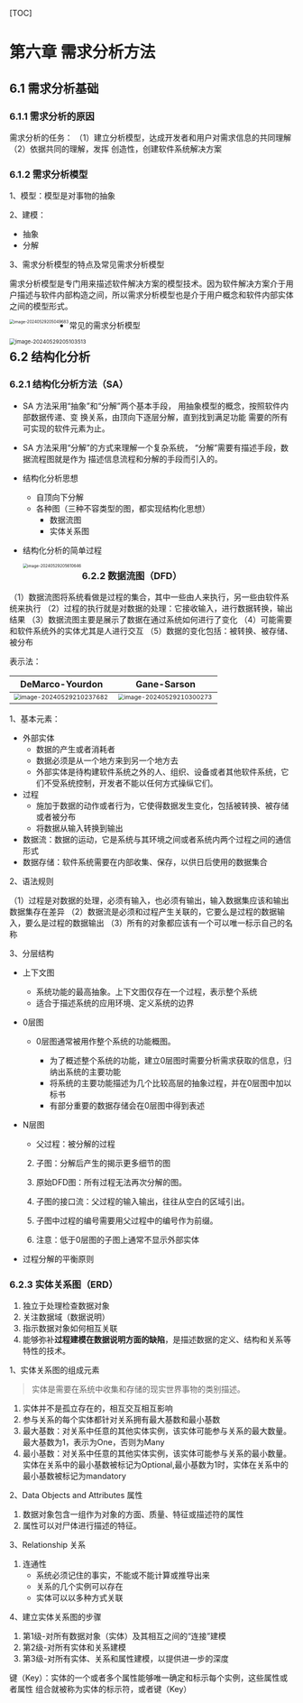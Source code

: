 [TOC]

# 第六章 需求分析方法

## 6.1 需求分析基础

### 6.1.1 需求分析的原因

需求分析的任务：
（1）建立分析模型，达成开发者和用户对需求信息的共同理解
（2）依据共同的理解，发挥 创造性，创建软件系统解决方案

### 6.1.2 需求分析模型

1、模型：模型是对事物的抽象

2、建模：

- 抽象
- 分解

3、需求分析模型的特点及常见需求分析模型

需求分析模型是专门用来描述软件解决方案的模型技术。因为软件解决方案介于用户描述与软件内部构造之间，所以需求分析模型也是介于用户概念和软件内部实体之间的模型形式。

<img src="./6需求分析方法/image-20240529205049683.png" alt="image-20240529205049683" style="zoom: 50%;" align="left"/>

- 常见的需求分析模型

<img src="./6需求分析方法/image-20240529205103513.png" alt="image-20240529205103513" style="zoom: 67%;" align="left"/>

## 6.2 结构化分析

### 6.2.1 结构化分析方法（SA）

- SA 方法采用“抽象”和“分解”两个基本手段， 用抽象模型的概念，按照软件内部数据传递、变 换关系，由顶向下逐层分解，直到找到满足功能 需要的所有可实现的软件元素为止。

- SA 方法采用“分解”的方式来理解一个复杂系统， “分解”需要有描述手段，数据流程图就是作为 描述信息流程和分解的手段而引入的。
- 结构化分析思想
  - 自顶向下分解
  - 各种图（三种不容类型的图，都实现结构化思想）
    - 数据流图
    - 实体关系图

- 结构化分析的简单过程

  <img src="./6需求分析方法/image-20240529205610646.png" alt="image-20240529205610646" style="zoom:50%;" align="left"/>

### 6.2.2 数据流图（DFD）

（1）数据流图将系统看做是过程的集合，其中一些由人来执行，另一些由软件系统来执行
（2）过程的执行就是对数据的处理：它接收输入，进行数据转换，输出结果
（3）数据流图主要是展示了数据在通过系统如何进行了变化
（4）可能需要和软件系统外的实体尤其是人进行交互
（5）数据的变化包括：被转换、被存储、被分布

表示法：

| DeMarco-Yourdon                                              | Gane-Sarson                                                  |
| ------------------------------------------------------------ | ------------------------------------------------------------ |
| <img src="./6需求分析方法/image-20240529210237682.png" alt="image-20240529210237682" style="zoom: 67%;" align="left"/> | <img src="./6需求分析方法/image-20240529210300273.png" alt="image-20240529210300273" style="zoom:67%;" align="left"/> |

1、基本元素：

- 外部实体
  - 数据的产生或者消耗者
  - 数据必须是从一个地方来到另一个地方去
  - 外部实体是待构建软件系统之外的人、组织、设备或者其他软件系统，它们不受系统控制，开发者不能以任何方式操纵它们。
- 过程
  - 施加于数据的动作或者行为，它使得数据发生变化，包括被转换、被存储或者被分布
  - 将数据从输入转换到输出
- 数据流：数据的运动，它是系统与其环境之间或者系统内两个过程之间的通信形式
- 数据存储：软件系统需要在内部收集、保存，以供日后使用的数据集合

2、语法规则

（1）过程是对数据的处理，必须有输入，也必须有输出，输入数据集应该和输出数据集存在差异
（2）数据流是必须和过程产生关联的，它要么是过程的数据输入，要么是过程的数据输出
（3）所有的对象都应该有一个可以唯一标示自己的名称

3、分层结构

- 上下文图

  - 系统功能的最高抽象。上下文图仅存在一个过程，表示整个系统
  - 适合于描述系统的应用环境、定义系统的边界

- 0层图

  - 0层图通常被用作整个系统的功能概图。

    - 为了概述整个系统的功能，建立0层图时需要分析需求获取的信息，归纳出系统的主要功能
    - 将系统的主要功能描述为几个比较高层的抽象过程，并在0层图中加以标书
    - 有部分重要的数据存储会在0层图中得到表述

- N层图

  - 父过程：被分解的过程

  2. 子图：分解后产生的揭示更多细节的图

  3. 原始DFD图：所有过程无法再次分解的图。

  4. 子图的接口流：父过程的输入输出，往往从空白的区域引出。

  5. 子图中过程的编号需要用父过程中的编号作为前缀。

  6. 注意：低于0层图的子图上通常不显示外部实体

- 过程分解的平衡原则

### 6.2.3 实体关系图（ERD）

1. 独立于处理检查数据对象
2. 关注数据域（数据说明）
3. 指示数据对象如何相互关联
4. 能够弥补**过程建模在数据说明方面的缺陷**，是描述数据的定义、结构和关系等特性的技术。

1、实体关系图的组成元素

>实体是需要在系统中收集和存储的现实世界事物的类别描述。

1. 实体并不是孤立存在的，相互交互相互影响
2. 参与关系的每个实体都针对关系拥有最大基数和最小基数
3. 最大基数：对关系中任意的其他实体实例，该实体可能参与关系的最大数量。最大基数为1，表示为One，否则为Many
4. 最小基数：对关系中任意的其他实体实例，该实体可能参与关系的最小数量。实体在关系中的最小基数被标记为Optional,最小基数为1时，实体在关系中的最小基数被标记为mandatory

2、Data Objects and Attributes 属性

1. 数据对象包含一组作为对象的方面、质量、特征或描述符的属性
2. 属性可以对尸体进行描述的特征。

3、Relationship 关系

1. 连通性
   + 系统必须记住的事实，不能或不能计算或推导出来
   + 关系的几个实例可以存在
   + 实体可以以多种方式关联

4、建立实体关系图的步骤

1. 第1级-对所有数据对象（实体）及其相互之间的“连接”建模
2. 第2级-对所有实体和关系建模
3. 第3级-对所有实体、关系和属性建模，以提供进一步的深度

键（Key）：实体的⼀个或者多个属性能够唯⼀确定和标示每个实例，这些属性或者属性 组合就被称为实体的标示符，或者键（Key）

